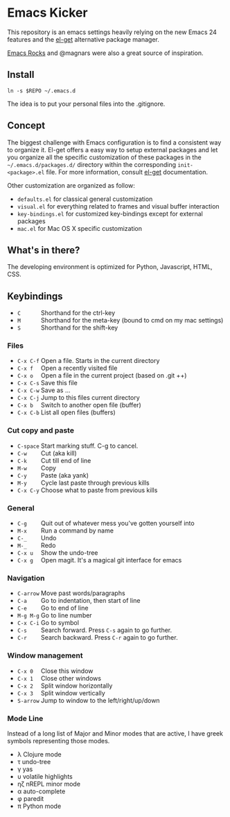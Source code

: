 # Emacs Kicker

This repository is an emacs settings heavily relying on the new Emacs 24
features and the [el-get](https://github.com/dimitri/el-get) alternative
package manager.

[Emacs Rocks](http://emacsrocks.com) and @magnars were also a great source of
inspiration.

## Install

    ln -s $REPO ~/.emacs.d

The idea is to put your personal files into the .gitignore.

## Concept

The biggest challenge with Emacs configuration is to find a consistent way
to organize it. El-get offers a easy way to setup external packages and let
you organize all the specific customization of these packages in the
`~/.emacs.d/packages.d/` directory within the corresponding `init-<package>.el`
file. For more information, consult [el-get](https://github.com/dimitri/el-get)
documentation.

Other customization are organized as follow:

- `defaults.el` for classical general customization
- `visual.el` for everything related to frames and visual buffer interaction
- `key-bindings.el` for customized key-bindings except for external packages
- `mac.el` for Mac OS X specific customization

## What's in there?

The developing environment is optimized for Python, Javascript, HTML, CSS.

## Keybindings

* `C      ` Shorthand for the ctrl-key
* `M      ` Shorthand for the meta-key (bound to cmd on my mac settings)
* `S      ` Shorthand for the shift-key

### Files

* `C-x C-f` Open a file. Starts in the current directory
* `C-x f  ` Open a recently visited file
* `C-x o  ` Open a file in the current project (based on .git ++)
* `C-x C-s` Save this file
* `C-x C-w` Save as ...
* `C-x C-j` Jump to this files current directory
* `C-x b  ` Switch to another open file (buffer)
* `C-x C-b` List all open files (buffers)

### Cut copy and paste

* `C-space` Start marking stuff. C-g to cancel.
* `C-w    ` Cut (aka kill)
* `C-k    ` Cut till end of line
* `M-w    ` Copy
* `C-y    ` Paste (aka yank)
* `M-y    ` Cycle last paste through previous kills
* `C-x C-y` Choose what to paste from previous kills

### General

* `C-g    ` Quit out of whatever mess you've gotten yourself into
* `M-x    ` Run a command by name
* `C-_    ` Undo
* `M-_    ` Redo
* `C-x u  ` Show the undo-tree
* `C-x g  ` Open magit. It's a magical git interface for emacs

### Navigation

* `C-arrow` Move past words/paragraphs
* `C-a    ` Go to indentation, then start of line
* `C-e    ` Go to end of line
* `M-g M-g` Go to line number
* `C-x C-i` Go to symbol
* `C-s    ` Search forward. Press `C-s` again to go further.
* `C-r    ` Search backward. Press `C-r` again to go further.

### Window management

* `C-x 0  ` Close this window
* `C-x 1  ` Close other windows
* `C-x 2  ` Split window horizontally
* `C-x 3  ` Split window vertically
* `S-arrow` Jump to window to the left/right/up/down

### Mode Line

Instead of a long list of Major and Minor modes that are active, I have greek
symbols representing those modes.

* λ    Clojure mode
* τ    undo-tree
* γ    yas
* υ    volatile highlights
* ηζ  nREPL minor mode
* α    auto-complete
* φ    paredit
* π    Python mode

